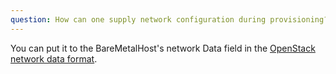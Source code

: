 ```yaml
---
question: How can one supply network configuration during provisioning?
---
```


You can put it to the BareMetalHost's network Data field in the [OpenStack network data format](https://docs.openstack.org/nova/latest/_downloads/9119ca7ac90aa2990e762c08baea3a36/network_data.json).
